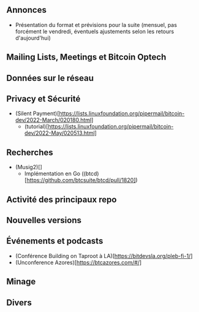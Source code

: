 ## Annonces

* Présentation du format et prévisions pour la suite (mensuel, pas forcément le vendredi, éventuels ajustements selon les retours d'aujourd'hui)

## Mailing Lists, Meetings et Bitcoin Optech

## Données sur le réseau

## Privacy et Sécurité

* (Silent Payment)[https://lists.linuxfoundation.org/pipermail/bitcoin-dev/2022-March/020180.html]
    * (tutorial)[https://lists.linuxfoundation.org/pipermail/bitcoin-dev/2022-May/020513.html]

## Recherches

* (Musig2)[]
    * Implémentation en Go ((btcd)[https://github.com/btcsuite/btcd/pull/1820])

## Activité des principaux repo

## Nouvelles versions

## Événements et podcasts

* (Conférence Building on Taproot à LA)[https://bitdevsla.org/pleb-fi-1/]
* (Unconference Azores)[https://btcazores.com/#/]

## Minage

## Divers